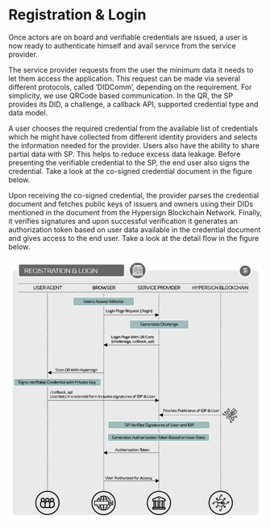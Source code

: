 # Registration & Login

Once actors are on board and verifiable credentials are issued, a user is now ready to authenticate himself and avail service from the service provider.

The service provider requests from the user the minimum data it needs to let them access the application. This request can be made via several different protocols, called ‘DIDComm’, depending on the requirement. For simplicity, we use QRCode based communication. In the QR, the SP provides its DID, a challenge, a callback API, supported credential type and data model.

A user chooses the required credential from the available list of credentials which he might have collected from different identity providers and selects the information needed for the provider. Users also have the ability to share partial data with SP. This helps to reduce excess data leakage. Before presenting the verifiable credential to the SP, the end user also signs the credential. Take a look at the co-signed credential document in the figure below.

Upon receiving the co-signed credential, the provider parses the credential document and fetches public keys of issuers and owners using their DIDs mentioned in the document from the Hypersign Blockchain Network. Finally, it verifies signatures and upon successful verification it generates an authorization token based on user data available in the credential document and gives access to the end user. Take a look at the detail flow in the figure below.

![](<../../.gitbook/assets/image (2).png>)
